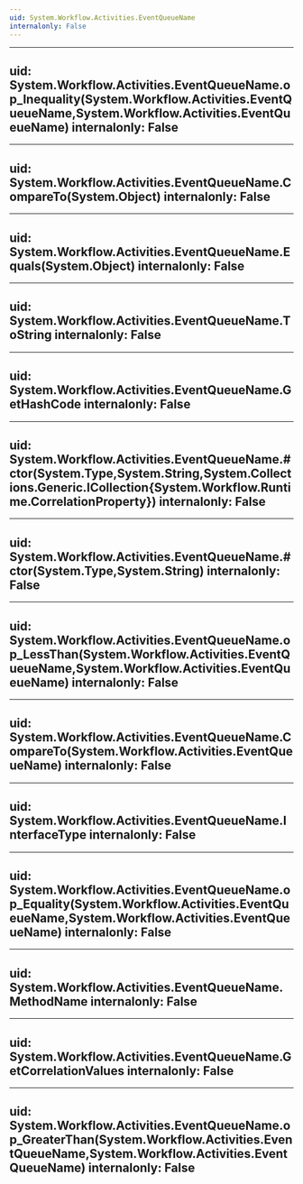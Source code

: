 ```yaml
---
uid: System.Workflow.Activities.EventQueueName
internalonly: False
---
```


---
uid: System.Workflow.Activities.EventQueueName.op_Inequality(System.Workflow.Activities.EventQueueName,System.Workflow.Activities.EventQueueName)
internalonly: False
---

---
uid: System.Workflow.Activities.EventQueueName.CompareTo(System.Object)
internalonly: False
---

---
uid: System.Workflow.Activities.EventQueueName.Equals(System.Object)
internalonly: False
---

---
uid: System.Workflow.Activities.EventQueueName.ToString
internalonly: False
---

---
uid: System.Workflow.Activities.EventQueueName.GetHashCode
internalonly: False
---

---
uid: System.Workflow.Activities.EventQueueName.#ctor(System.Type,System.String,System.Collections.Generic.ICollection{System.Workflow.Runtime.CorrelationProperty})
internalonly: False
---

---
uid: System.Workflow.Activities.EventQueueName.#ctor(System.Type,System.String)
internalonly: False
---

---
uid: System.Workflow.Activities.EventQueueName.op_LessThan(System.Workflow.Activities.EventQueueName,System.Workflow.Activities.EventQueueName)
internalonly: False
---

---
uid: System.Workflow.Activities.EventQueueName.CompareTo(System.Workflow.Activities.EventQueueName)
internalonly: False
---

---
uid: System.Workflow.Activities.EventQueueName.InterfaceType
internalonly: False
---

---
uid: System.Workflow.Activities.EventQueueName.op_Equality(System.Workflow.Activities.EventQueueName,System.Workflow.Activities.EventQueueName)
internalonly: False
---

---
uid: System.Workflow.Activities.EventQueueName.MethodName
internalonly: False
---

---
uid: System.Workflow.Activities.EventQueueName.GetCorrelationValues
internalonly: False
---

---
uid: System.Workflow.Activities.EventQueueName.op_GreaterThan(System.Workflow.Activities.EventQueueName,System.Workflow.Activities.EventQueueName)
internalonly: False
---
